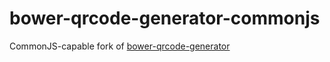 bower-qrcode-generator-commonjs
===============================

CommonJS-capable fork of [bower-qrcode-generator](https://github.com/monospaced/bower-qrcode-generator)
